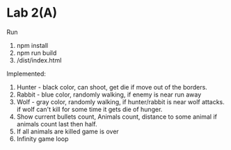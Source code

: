 # Lab 2(A)
Run

1. npm install
1. npm run build
1. /dist/index.html 

Implemented: 

1. Hunter - black color, can shoot, get die if move out of the borders.
2. Rabbit - blue color, randomly walking, if enemy is near run away 
3. Wolf - gray color, randomly walking, if hunter/rabbit is near wolf attacks. if wolf can't kill for some time it gets die of hunger.
4. Show current bullets count, Animals count, distance to some animal if animals count last then half. 
5. If all animals are killed game is over
6. Infinity game loop
